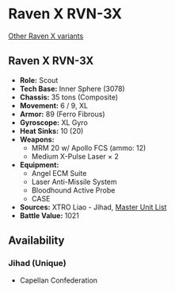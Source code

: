 # Raven X RVN-3X

[Other Raven X variants](../raven_x.md)

## Raven X RVN-3X
- **Role:** Scout
- **Tech Base:** Inner Sphere (3078)
- **Chassis:** 35 tons (Composite)
- **Movement:** 6 / 9, XL
- **Armor:** 89 (Ferro Fibrous)
- **Gyroscope:** XL Gyro
- **Heat Sinks:** 10 (20)
- **Weapons:**
  - MRM 20 w/ Apollo FCS (ammo: 12)
  - Medium X-Pulse Laser × 2
- **Equipment:**
  - Angel ECM Suite
  - Laser Anti-Missile System
  - Bloodhound Active Probe
  - CASE
- **Sources:** XTRO Liao - Jihad, [Master Unit List](http://masterunitlist.info/Unit/Details/2672/raven-x-rvn-3x)
- **Battle Value:** 1021

## Availability

### Jihad (Unique)
- Capellan Confederation

